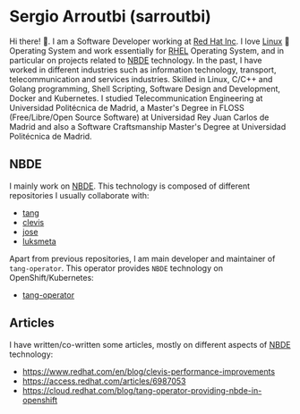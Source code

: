 # Sergio Arroutbi (sarroutbi)

Hi there! 👋. I am a Software Developer working at [Red Hat Inc](https://www.redhat.com/).  I love [Linux](https://www.linuxfoundation.org/) 🐧 Operating System and work essentially for [RHEL](https://www.redhat.com/es/technologies/linux-platforms/enterprise-linux) Operating System, and in particular on projects related to [NBDE](https://access.redhat.com/articles/6987053) technology. In the past, I have worked in different industries such as information technology, transport, telecommunication and services industries. Skilled in Linux, C/C++ and Golang programming, Shell Scripting, Software Design and Development, Docker and Kubernetes. I studied Telecommunication Engineering at Universidad Politécnica de Madrid, a Master's Degree in FLOSS (Free/Libre/Open Source Software) at Universidad Rey Juan Carlos de Madrid and also a Software Craftsmanship Master's Degree at Universidad Politécnica de Madrid.

## NBDE
I mainly work on [NBDE](https://access.redhat.com/articles/6987053). This technology is composed of different repositories I usually collaborate with:
* [tang](https://github.com/latchset/tang)
* [clevis](https://github.com/latchset/clevis)
* [jose](https://github.com/latchset/jose)
* [luksmeta](https://github.com/latchset/luksmeta)

Apart from previous repositories, I am main developer and maintainer of `tang-operator`. This operator provides `NBDE` technology on OpenShift/Kubernetes:
* [tang-operator](https://github.com/latchset/tang-operator)

## Articles
I have written/co-written some articles, mostly on different aspects of [NBDE](https://access.redhat.com/articles/6987053) technology:
* https://www.redhat.com/en/blog/clevis-performance-improvements
* https://access.redhat.com/articles/6987053
* https://cloud.redhat.com/blog/tang-operator-providing-nbde-in-openshift

<!--
**sarroutbi/sarroutbi** is a ✨ _special_ ✨ repository because its `README.md` (this file) appears on your GitHub profile.

Here are some ideas to get you started:

- 🔭 I’m currently working on ...
- 🌱 I’m currently learning ...
- 👯 I’m looking to collaborate on ...
- 🤔 I’m looking for help with ...
- 💬 Ask me about ...
- 📫 How to reach me: ...
- 😄 Pronouns: ...
- ⚡ Fun fact: ...
-->
